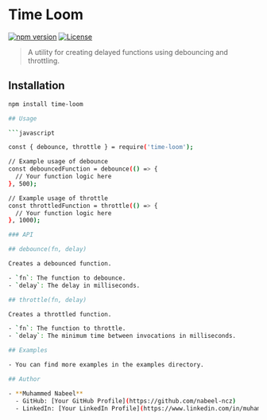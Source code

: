 # Time Loom

[![npm version](https://badge.fury.io/js/time-loom.svg)](https://www.npmjs.com/package/time-loom)
[![License](https://img.shields.io/badge/license-MIT-blue.svg)](https://opensource.org/licenses/MIT)

> A utility for creating delayed functions using debouncing and throttling.

## Installation

```bash
npm install time-loom

## Usage

```javascript

const { debounce, throttle } = require('time-loom');

// Example usage of debounce
const debouncedFunction = debounce(() => {
  // Your function logic here
}, 500);

// Example usage of throttle
const throttledFunction = throttle(() => {
  // Your function logic here
}, 1000);

### API

## debounce(fn, delay)

Creates a debounced function.

- `fn`: The function to debounce.
- `delay`: The delay in milliseconds.

## throttle(fn, delay)

Creates a throttled function.

- `fn`: The function to throttle.
- `delay`: The minimum time between invocations in milliseconds.

## Examples

- You can find more examples in the examples directory.

## Author

- **Muhammed Nabeel**
  - GitHub: [Your GitHub Profile](https://github.com/nabeel-ncz)
  - LinkedIn: [Your LinkedIn Profile](https://www.linkedin.com/in/muhammed-nabeel-b71279254/)
